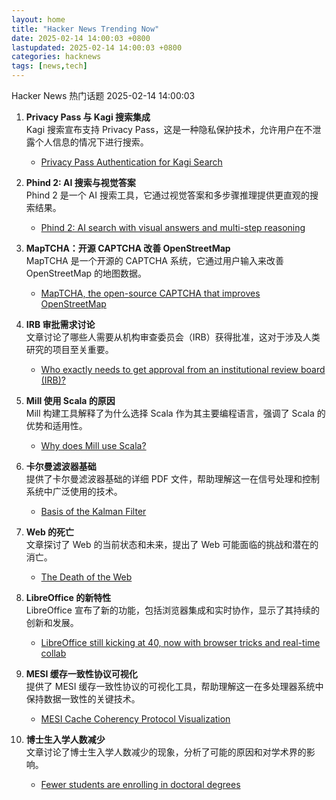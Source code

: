 ```yaml
---  
layout: home  
title: "Hacker News Trending Now"  
date: 2025-02-14 14:00:03 +0800  
lastupdated: 2025-02-14 14:00:03 +0800  
categories: hacknews  
tags: [news,tech]
---  
```

Hacker News 热门话题 2025-02-14 14:00:03
  
1. **Privacy Pass 与 Kagi 搜索集成**  
   Kagi 搜索宣布支持 Privacy Pass，这是一种隐私保护技术，允许用户在不泄露个人信息的情况下进行搜索。  
   - [Privacy Pass Authentication for Kagi Search](https://blog.kagi.com/kagi-privacy-pass)
  
2. **Phind 2: AI 搜索与视觉答案**  
   Phind 2 是一个 AI 搜索工具，它通过视觉答案和多步骤推理提供更直观的搜索结果。  
   - [Phind 2: AI search with visual answers and multi-step reasoning](https://www.phind.com/blog/phind-2)
  
3. **MapTCHA：开源 CAPTCHA 改善 OpenStreetMap**  
   MapTCHA 是一个开源的 CAPTCHA 系统，它通过用户输入来改善 OpenStreetMap 的地图数据。  
   - [MapTCHA, the open-source CAPTCHA that improves OpenStreetMap](https://fosdem.org/2025/schedule/event/fosdem-2025-5879-maptcha-the-open-source-captcha-that-improves-openstreetmap/)
  
4. **IRB 审批需求讨论**  
   文章讨论了哪些人需要从机构审查委员会（IRB）获得批准，这对于涉及人类研究的项目至关重要。  
   - [Who exactly needs to get approval from an institutional review board (IRB)?      ](https://dynomight.net/irb/)
  
5. **Mill 使用 Scala 的原因**  
   Mill 构建工具解释了为什么选择 Scala 作为其主要编程语言，强调了 Scala 的优势和适用性。  
   - [Why does Mill use Scala?      ](https://mill-build.org/mill/depth/why-scala.html)
  
6. **卡尔曼滤波器基础**  
   提供了卡尔曼滤波器基础的详细 PDF 文件，帮助理解这一在信号处理和控制系统中广泛使用的技术。  
   - [Basis of the Kalman Filter](https://github.com/tpn/pdfs/blob/master/Understanding%20the%20Basis%20of%20the%20Kalman%20Filter%20Via%20a%20Simple%20and%20Intuitive%20Derivation%20%282012%29.pdf)
  
7. **Web 的死亡**  
   文章探讨了 Web 的当前状态和未来，提出了 Web 可能面临的挑战和潜在的消亡。  
   - [The Death of the Web](https://garry.net/posts/the-death-of-the-web)
  
8. **LibreOffice 的新特性**  
   LibreOffice 宣布了新的功能，包括浏览器集成和实时协作，显示了其持续的创新和发展。  
   - [LibreOffice still kicking at 40, now with browser tricks and real-time collab](https://www.theregister.com/2025/02/13/libreoffice_wasm_zetaoffice/)
  
9. **MESI 缓存一致性协议可视化**  
   提供了 MESI 缓存一致性协议的可视化工具，帮助理解这一在多处理器系统中保持数据一致性的关键技术。  
   - [MESI Cache Coherency Protocol Visualization](https://www.scss.tcd.ie/Jeremy.Jones/vivio/caches/MESI.htm)
  
10. **博士生入学人数减少**  
    文章讨论了博士生入学人数减少的现象，分析了可能的原因和对学术界的影响。  
    - [Fewer students are enrolling in doctoral degrees](https://www.nature.com/articles/d41586-025-00425-4)